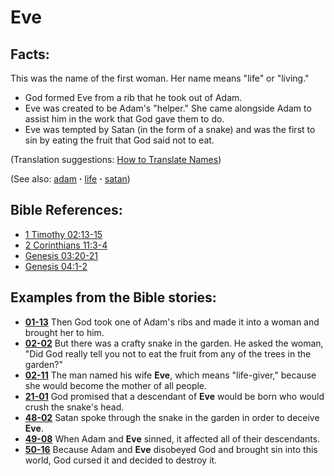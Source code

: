# Eve #

## Facts: ##

This was the name of the first woman. Her name means "life" or "living."

 * God formed Eve from a rib that he took out of Adam.
 * Eve was created to be Adam's "helper." She came alongside Adam to assist him in the work that God gave them to do.
 * Eve was tempted by Satan (in the form of a snake) and was the first to sin by eating the fruit that God said not to eat.

(Translation suggestions: [How to Translate Names](https://git.door43.org/Door43/en-ta-translate-vol1/src/master/content/translate_names.md))

(See also: [adam](../other/adam.md) **·** [life](../kt/life.md) **·** [satan](../kt/satan.md))

## Bible References: ##

* [1 Timothy 02:13-15](https://door43.org/en/bible/notes/1ti/02/13)
* [2 Corinthians 11:3-4](https://door43.org/en/bible/notes/2co/11/03)
* [Genesis 03:20-21](https://door43.org/en/bible/notes/gen/03/20)
* [Genesis 04:1-2](https://door43.org/en/bible/notes/gen/04/01)

## Examples from the Bible stories: ##

 * __[01-13](https://door43.org/en/obs/notes/frames/01-13)__ Then God took one of Adam's ribs and made it into a woman and brought her to him.
 * __[02-02](https://door43.org/en/obs/notes/frames/02-02)__ But there was a crafty snake in the garden. He asked the woman, "Did God really tell you not to eat the fruit from any of the trees in the garden?"
 * __[02-11](https://door43.org/en/obs/notes/frames/02-11)__ The man named his wife __Eve__, which means "life-giver," because she would become the mother of all people.
 * __[21-01](https://door43.org/en/obs/notes/frames/21-01)__ God promised that a descendant of __Eve__  would be born who would crush the snake's head.
 * __[48-02](https://door43.org/en/obs/notes/frames/48-02)__ Satan spoke through the snake in the garden in order to deceive __Eve__. 
 * __[49-08](https://door43.org/en/obs/notes/frames/49-08)__ When Adam and __Eve__ sinned, it affected all of their descendants.
 * __[50-16](https://door43.org/en/obs/notes/frames/50-16)__ Because Adam and __Eve__ disobeyed God and brought sin into this world, God cursed it and decided to destroy it. 



